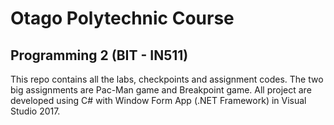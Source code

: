 # Otago Polytechnic Course
## Programming 2 (BIT - IN511)
This repo contains all the labs, checkpoints and assignment codes. The two big assignments are Pac-Man game and Breakpoint game. 
All project are developed using C# with Window Form App (.NET Framework) in Visual Studio 2017.
